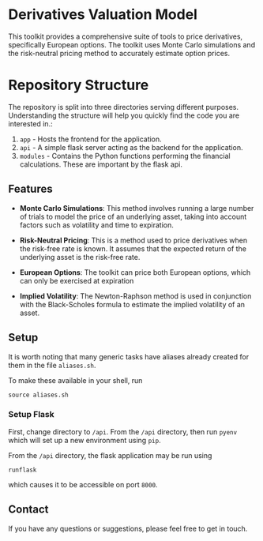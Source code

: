 # Derivatives Valuation Model

This toolkit provides a comprehensive suite of tools to price derivatives, specifically European options. The toolkit uses Monte Carlo simulations and the risk-neutral pricing method to accurately estimate option prices.

# Repository Structure

The repository is split into three directories serving different purposes. Understanding the structure will help you quickly find the code you are interested in.:

1. `app` - Hosts the frontend for the application.
2. `api` - A simple flask server acting as the backend for the application.
3. `modules` - Contains the Python functions performing the financial calculations. These are important by the flask api.


## Features

- **Monte Carlo Simulations**: This method involves running a large number of trials to model the price of an underlying asset, taking into account factors such as volatility and time to expiration. 

- **Risk-Neutral Pricing**: This is a method used to price derivatives when the risk-free rate is known. It assumes that the expected return of the underlying asset is the risk-free rate.

- **European Options**: The toolkit can price both European options, which can only be exercised at expiration

- **Implied Volatility**: The Newton-Raphson method is used in conjunction with the Black-Scholes formula to estimate the implied volatility of an asset.

## Setup

It is worth noting that many generic tasks have aliases already created for them in the file `aliases.sh`. 

To make these available in your shell, run
```
source aliases.sh
```

### Setup Flask

First, change directory to `/api`. From the `/api` directory, then run
```pyenv```
which will set up a new environment using `pip`.

From the `/api` directory, the flask application may be run using
```
runflask
```
which causes it to be accessible on port `8000`.







## Contact
If you have any questions or suggestions, please feel free to get in touch.